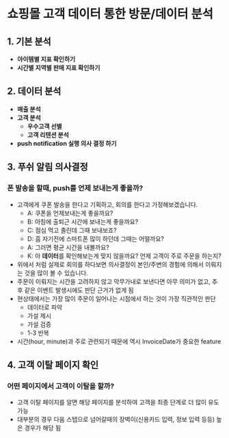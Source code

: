 # 쇼핑몰 고객 데이터 통한 방문/데이터 분석

## 1. 기본 분석
  * **아이템별 지표 확인하기**
  * **시간별 지역별 판매 지표 확인하기**
## 2. 데이터 분석
  * **매출 분석**
  * **고객 분석**
    - **우수고객 선별**
    - **고객 리텐션 분석**
  * **push notification 실행 의사 결정 하기**
## 3. 푸쉬 알림 의사결정
### 폰 발송을 할때, push를 언제 보내는게 좋을까?

- 고객에게 쿠폰 발송을 한다고 기획하고, 회의를 한다고 가정해보겠습니다.
    - A: 쿠폰을 언제보내는게 좋을까요?
    - B: 아침에 출퇴근 시간에 보내는게 좋을까요?
    - C: 점심 먹고 졸린데 그때 보내보죠?
    - D: 흠 자기전에 스마트폰 많이 하던데 그때는 어떨까요?
    - A: 그러면 평균 시간을 내볼까요?
    - K: 아 **데이터**를 확인해보는게 맞지 않을까요? 언제 고객이 주로 주문을 하는지?
- 위에서 처럼 실제로 회의를 하다보면 의사결정이 본인/주변의 경험에 의해서 이뤄지는 것을 많이 볼 수 있습니다.
- 주문이 이뤄지는 시간을 고려하지 않고 막무가내로 보낸다면 아무 의미가 없고, 추후 같은 이벤트 발생시에도 판단 근거가 없게 됨
- 현상태에서는 가장 많이 주문이 일어나는 시점에서 하는 것이 가장 직관적인 판단
    - 데이터로 파악
    - 가설 제시
    - 가설 검증
    - 1-3 반복
- 시간(hour, minute)과 주로 관련되기 때문에 역시 InvoiceDate가 중요한 feature
## 4. 고객 이탈 페이지 확인
### 어떤 페이지에서 고객이 이탈을 할까?

- 고객 이탈 페이지를 알면 해당 페이지를 분석하여 고객을 최종 단계로 더 많이 유도 가능
- 대부분의 경우 다음 스텝으로 넘어갈때의 장벽이(신용카드 입력, 정보 입력 등등) 높은 경우가 해당 됨
